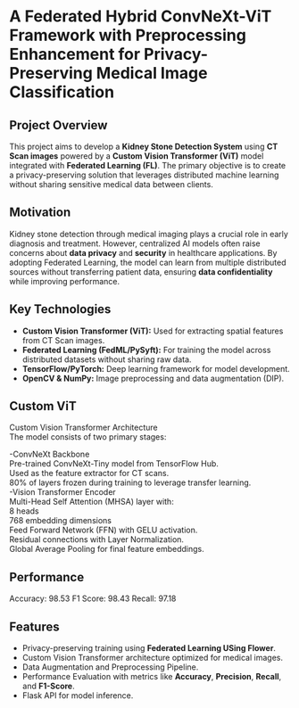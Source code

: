 # A Federated Hybrid ConvNeXt-ViT Framework with Preprocessing Enhancement for Privacy-Preserving Medical Image Classification

## Project Overview
This project aims to develop a **Kidney Stone Detection System** using **CT Scan images** powered by a **Custom Vision Transformer (ViT)** model integrated with **Federated Learning (FL)**. The primary objective is to create a privacy-preserving solution that leverages distributed machine learning without sharing sensitive medical data between clients.

## Motivation
Kidney stone detection through medical imaging plays a crucial role in early diagnosis and treatment. However, centralized AI models often raise concerns about **data privacy** and **security** in healthcare applications. By adopting Federated Learning, the model can learn from multiple distributed sources without transferring patient data, ensuring **data confidentiality** while improving performance.

## Key Technologies
- **Custom Vision Transformer (ViT):** Used for extracting spatial features from CT Scan images.
- **Federated Learning (FedML/PySyft):** For training the model across distributed datasets without sharing raw data.
- **TensorFlow/PyTorch:** Deep learning framework for model development.
- **OpenCV & NumPy:** Image preprocessing and data augmentation (DIP).

## Custom ViT
Custom Vision Transformer Architecture<br>
The model consists of two primary stages:<br>

-ConvNeXt Backbone<br>
Pre-trained ConvNeXt-Tiny model from TensorFlow Hub.<br>
Used as the feature extractor for CT scans.<br>
80% of layers frozen during training to leverage transfer learning.<br>
-Vision Transformer Encoder<br>
Multi-Head Self Attention (MHSA) layer with:<br>
8 heads<br>
768 embedding dimensions<br>
Feed Forward Network (FFN) with GELU activation.<br>
Residual connections with Layer Normalization.<br>
Global Average Pooling for final feature embeddings.

## Performance
Accuracy: 98.53
F1 Score: 98.43
Recall: 97.18

## Features
- Privacy-preserving training using **Federated Learning USing Flower**.
- Custom Vision Transformer architecture optimized for medical images.
- Data Augmentation and Preprocessing Pipeline.
- Performance Evaluation with metrics like **Accuracy**, **Precision**, **Recall**, and **F1-Score**.
- Flask API for model inference.


